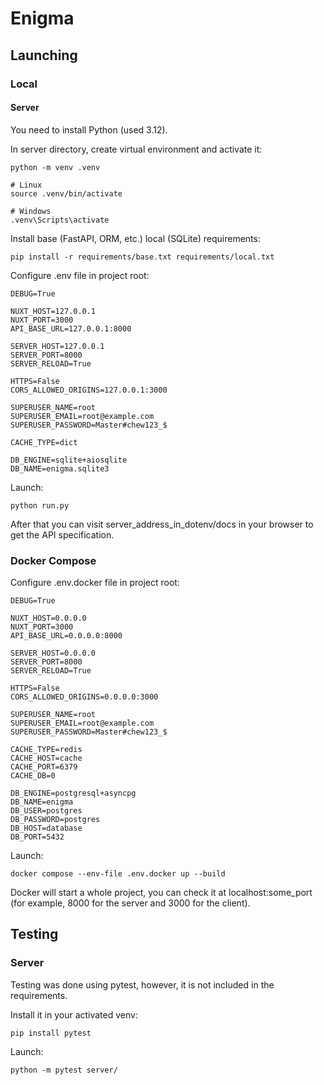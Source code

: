 # Enigma

## Launching

### Local

#### Server
You need to install Python (used 3.12).

In server directory, create virtual environment and activate it:
```
python -m venv .venv

# Linux
source .venv/bin/activate

# Windows
.venv\Scripts\activate 
```

Install base (FastAPI, ORM, etc.) local (SQLite) requirements:
```
pip install -r requirements/base.txt requirements/local.txt
```

Configure .env file in project root:
```
DEBUG=True

NUXT_HOST=127.0.0.1
NUXT_PORT=3000
API_BASE_URL=127.0.0.1:8000

SERVER_HOST=127.0.0.1
SERVER_PORT=8000
SERVER_RELOAD=True

HTTPS=False
CORS_ALLOWED_ORIGINS=127.0.0.1:3000

SUPERUSER_NAME=root
SUPERUSER_EMAIL=root@example.com
SUPERUSER_PASSWORD=Master#chew123_$

CACHE_TYPE=dict

DB_ENGINE=sqlite+aiosqlite
DB_NAME=enigma.sqlite3
```

Launch:
```
python run.py
```
After that you can visit server_address_in_dotenv/docs in your browser to get the API specification.

### Docker Compose

Configure .env.docker file in project root:
```
DEBUG=True

NUXT_HOST=0.0.0.0
NUXT_PORT=3000
API_BASE_URL=0.0.0.0:8000

SERVER_HOST=0.0.0.0
SERVER_PORT=8000
SERVER_RELOAD=True

HTTPS=False
CORS_ALLOWED_ORIGINS=0.0.0.0:3000

SUPERUSER_NAME=root
SUPERUSER_EMAIL=root@example.com
SUPERUSER_PASSWORD=Master#chew123_$

CACHE_TYPE=redis
CACHE_HOST=cache
CACHE_PORT=6379
CACHE_DB=0

DB_ENGINE=postgresql+asyncpg
DB_NAME=enigma
DB_USER=postgres
DB_PASSWORD=postgres
DB_HOST=database
DB_PORT=5432
```

Launch:
```
docker compose --env-file .env.docker up --build
```
Docker will start a whole project, you can check it at localhost:some_port (for example, 8000 for the server and 3000 for the client).


## Testing
### Server
Testing was done using pytest, however, it is not included in the requirements.

Install it in your activated venv:
```
pip install pytest
```

Launch:
```
python -m pytest server/
```